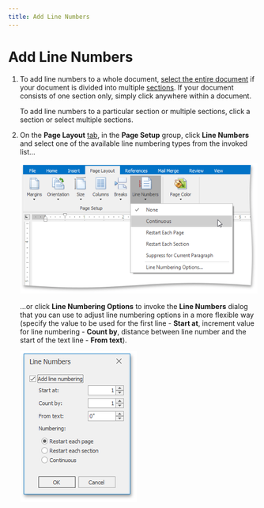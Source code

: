 ```yaml
---
title: Add Line Numbers
---
```

# Add Line Numbers
1. To add line numbers to a whole document, [select the entire document](../../../../interface-elements-for-desktop/articles/rich-text-editor/text-editing/select-text.md) if your document is divided into multiple [sections](../../../../interface-elements-for-desktop/articles/rich-text-editor/document-layout-and-page-setup/divide-a-documents-into-sections.md). If your document consists of one section only, simply click anywhere within a document.
	
	To add line numbers to a particular section or multiple sections, click a section or select multiple sections.
2. On the **Page Layout** [ tab](../../../../interface-elements-for-desktop/articles/rich-text-editor/text-editor-ui/ribbon-interface.md), in the **Page Setup** group, click **Line Numbers** and select one of the available line numbering types from the invoked list...
	
	![RTEAddLineNumbers](../../../images/Img121281.png)
	
	...or click **Line Numbering Options** to invoke the **Line Numbers** dialog that you can use to adjust line numbering options in a more flexible way (specify the value to be used for the first line - **Start at**, increment value for line numbering - **Count by**, distance between line number and the start of the text line - **From text**).
	
	![RTELineNumbersDialog](../../../images/Img121282.png)